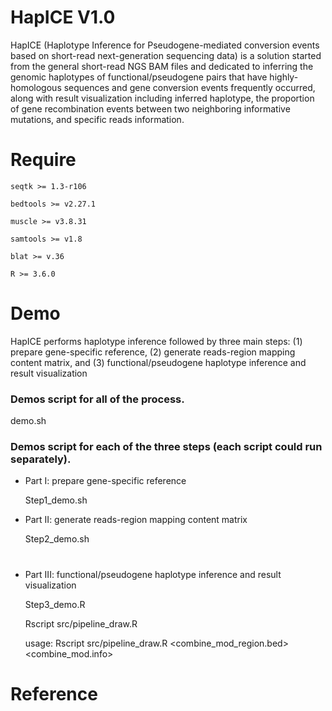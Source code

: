 # HapICE V1.0

HapICE (Haplotype Inference for Pseudogene-mediated conversion events based on short-read next-generation sequencing data) is a solution started from the general short-read NGS BAM files and dedicated to inferring the genomic haplotypes of functional/pseudogene pairs that have highly-homologous sequences and gene conversion events frequently occurred, along with result visualization including inferred haplotype, the proportion of gene recombination events between two neighboring informative mutations, and specific reads information. 


# Require

```seqtk >= 1.3-r106```

```bedtools >= v2.27.1```

```muscle >= v3.8.31```

```samtools >= v1.8```

```blat >= v.36```

```R >= 3.6.0```

# Demo

HapICE performs haplotype inference followed by three main steps: (1) prepare gene-specific reference, (2) generate reads-region mapping content matrix, and (3) functional/pseudogene haplotype inference and result visualization 

### Demos script for all of the process.
demo.sh

### Demos script for each of the three steps (each script could run separately). 

+ Part I: prepare gene-specific reference

  Step1_demo.sh

+ Part II: generate reads-region mapping content matrix

  Step2_demo.sh
  
  # 

+ Part III: functional/pseudogene haplotype inference and result visualization 

  Step3_demo.R
  
  Rscript src/pipeline_draw.R
  
  usage: Rscript src/pipeline_draw.R <read-region matrix> <combine_mod_region.bed> <combine_mod.info> <interested position> <output pdf file name> <output txt file name>

# Reference

